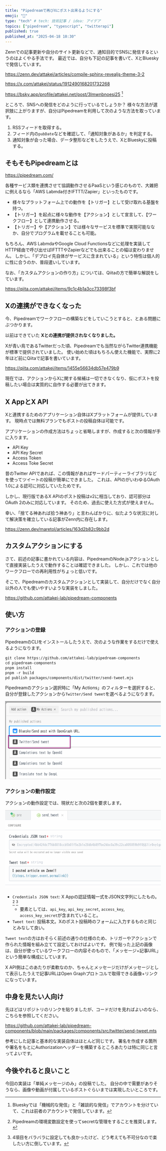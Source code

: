 ```yaml
---
title: "Pipedreamで再びXにポスト出来るようにする"
emoji: "🤖"
type: "tech" # tech: 技術記事 / idea: アイデア
topics: ["pipedream", "typescript", "twitterapi"]
published: true
published_at: "2025-04-18 10:30"
---
```


Zennでの記事更新や自分のサイト更新などで、通知目的でSNSに発信するというのはよくやる手法です。
最近では、自分も下記の記事を書いて、XとBlueskyで発信しています。

https://zenn.dev/attakei/articles/compile-sphinx-revealjs-theme-3-2

https://x.com/attakei/status/1912490168201732268

https://bsky.app/profile/attakei.net/post/3lmwnbnoesi25
[^1]

[^1]: Blueskyでは「機械的な発信」と「雑談的な発信」でアカウントを分けていて、これは前者のアカウントで発信しています。

ところで、SNSへの発信をどのように行っているでしょうか？
様々な方法が選択肢に上がりますが、自分はPipedreamを利用して次のような方法を取っています。

1. RSSフィードを取得する。
2. フィード内の`pubDate`などを確認して、「通知対象があるか」を判定する。
3. 通知対象が会った場合、データ整形などをしたうえで、XとBlueskyに投稿する。

## そもそもPipedreamとは

https://pipedream.com/

各種サービス類を連携させて協調動作させるPaaSという感じのもので、大雑把に例えるなら「AWS Labmda付きIFTTT/Zapier」といったものです。

* 様々なプラットフォーム上での動作を【トリガー】として受け取れる基盤を持つ。
* 【トリガー】を起点に様々な動作を【アクション】として宣言して、【ワークフロー】として連携動作させる。
* 【トリガー】や【アクション】では様々なサービスを標準で実現可能ななか、自分でプログラムを載せることも可能。

もちろん、AWS LabmdaやGoogle Cloud Functionsなどに処理を実装してHTTP経由で呼び出せばIFTTTやZapierなどでも出来ることの幅は変わりません。
しかし、「デプロイ先自体がサービスに含まれている」という特性は個人的に性に合うのか、普段遣いしています。

なお、「カスタムアクションの作り方」については、Qiitaの方で簡単な解説をしています。

https://qiita.com/attakei/items/9c1c4b1a3cc73398f3bf

## Xの連携ができなくなった

今、Pipedreamでワークフローの構築などをしていこうとすると、とある問題にぶつかります。

以前はできていた **Xとの連携が提供されなくなりました。**

Xが青い鳥であるTwitterだった頃、Pipedreamでも当然ながらTwitter連携機能が標準で提供されていました。
使い始めた頃はもちろん使えた機能で、実際に2年ほど前にQiitaで記事を書いています。

https://qiita.com/attakei/items/1455e56634db57e479b9

現在では、アクションからXに関する候補は一切できなくなり、仮にポストを投稿したい場合は実質的に自作する必要が出てきます。

## X AppとX API

Xと連携するためのアプリケーション自体はXプラットフォームが提供しています。
現時点では無料プランでもポストの投稿自体は可能です。

アプリケーションの作成方法はちょっと省略しますが、作成すると次の情報が手に入ります。

* API Key
* API Key Secret
* Access Token
* Access Toke Secret

昔のTwitter APIであれば、この情報があればサードパーティーライブラリなどを使ってツイートの投稿が簡単にできました。
これは、APIのがいわゆるOAuth 1.0による認可に対応していたためです。

しかし、現行版であるX APIのポスト投稿はv2に相当しており、認可部分はOAuth 2のみに対応しています。
そのため、過去に使えた方式が使えません。

幸い、「捨てる神あれば拾う神あり」と言わんばかりに、似たような状況に対して解決策を確立している記事がZenn内に存在します。

https://zenn.dev/maretol/articles/163d2b82c9bb2d

## カスタムアクションにする

さて、前述の記事に書かれている内容は、PipedreamのNode.jsアクションとして直接実装したうえで動作することは確認できました。
しかし、これでは他のワークフローでの再利用性がちょっと低いです。

そこで、Pipedreamのカスタムアクションとして実装して、自分だけでなく自分以外の人でも使いやすいような実装をしました。

https://github.com/attakei-lab/pipedream-components

## 使い方

### アクションの登録

PipedreamのCLIをインストールしたうえで、次のような作業をするだけで使えるようになります。

```console
git clone https://github.com/attakei-lab/pipedream-components
cd pipedream-components
pnpm install
pnpm -r build
pd publish packages/components/dist/twitter/send-tweet.mjs

```

Pipedreamのアクション選択時に「My Actions」のフィルターを選択すると、自分が登録したアクションから`Twitter/Send tweet`を選べるようになります。

![](/images/pipedream-actions-x-tweet/select-actions.png)

### アクションの動作設定

アクションの動作設定では、現状だと次の2個を要求します。

![](/images/pipedream-actions-x-tweet/configure-action.png)

* `Credentials JSON text`: X Appの認証情報一式をJSON文字列にしたもの。 [^2] [^3]
  * 要素としては、`api_key`, `api_key_secret`, `access_key`, `access_key_secret`が含まれていること。
* `Tweet text`: 投稿本文。Xのポスト投稿時のフォームに入力するものと同じとみなして良い。

`Tweet text`の方はおそらく前述の通りの仕様のため、トリガーやアクションで作られた情報を組み立てて設定しておけばよいです。
例で貼った上記の画像は、自分が使っているワークフローの内容そのもので、「メッセージ+記事URL」という簡単な構成にしています。

X API側はこのあたりが柔軟なのか、ちゃんとメッセージだけがメッセージとして表示したうえで記事URLはOpen Graphプロトコルで取得できる画像+リンクになっています。

[^2]: Pipedreamの環境変数設定を使ってsecretな管理をすることを推奨します。
[^3]: 4項目をバラバラに設定しても良かったけど、どう考えても不可分なので楽したい方に倒しています。

## 中身を見たい人向け

先ほどはリポジトリのリンクを貼りましたが、コードだけを見ればよいのなら、こちらを参照してください。

https://github.com/attakei-lab/pipedream-components/blob/main/packages/components/src/twitter/send-tweet.mts

参考にした記事と基本的な実装自体はほとんど同じです。
署名を作成する箇所や署名をもとにAuthorizationヘッダーを構築するところあたりは特に同じと言ってよいです。

## 今後やれると良いこと

今回の実装は「単純メッセージのみ」の投稿でした。
自分の中で需要がありそうなら、画像や動画が付属しているポストぐらいまでは実現したいところです。

